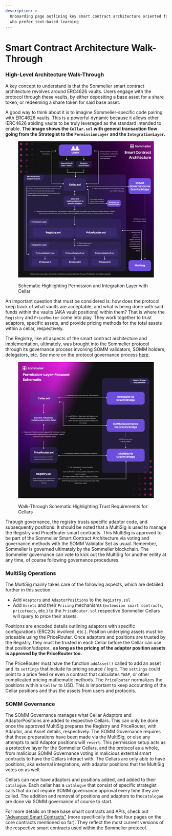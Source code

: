```yaml
---
description: >-
  Onboarding page outlining key smart contract architecture oriented for people
  who prefer text-based learning
---
```


# Smart Contract Architecture Walk-Through

### High-Level Architecture Walk-Through

A key concept to understand is that the Sommelier smart contract architecture revolves around ERC4626 vaults. Users engage with the protocol through these vaults, by either depositing a base asset for a share token, or redeeming a share token for said base asset.

A good way to think about it is to imagine Sommelier-specific code pairing with ERC4626 vaults. This is a powerful dynamic because it allows other IERC4626 abiding vaults to be truly leveraged as the standard intended to enable. **The image shows the `Cellar.sol` with general transaction flow going from the Strategist to the `PermissionLayer` and the `IntegrationLayer`.**&#x20;

<figure><img src="../../.gitbook/assets/Sommelier_Protocol_Smart_Contract_Architecture.jpg" alt=""><figcaption><p>Schematic Highlighting Permission and Integration Layer with Cellar</p></figcaption></figure>

An important question that must be considered is: how does the protocol keep track of what vaults are acceptable, and what is being done with said funds within the vaults (AKA vault positions) within them?  That is where the `Registry` and `PriceRouter` come into play. They work together to trust adaptors, specific assets, and provide pricing methods for the total assets within a cellar, respectively.

The Registry, like all aspects of the smart contract architecture and implementation, ultimately, was brought into the Sommelier protocol through its governance process involving SOMM validators, SOMM holders, delegators, etc. See more on the protocol governance process [here](../../introduction/governance-process-overview.md).

<figure><img src="../../.gitbook/assets/Registry-Focused High-Level Schematic.jpg" alt=""><figcaption><p>Walk-Through Schematic Highlighting Trust Requirements for Cellars</p></figcaption></figure>

Through governance, the registry trusts specific adaptor code, and subsequently positions. It should be noted that a MultiSig is used to manage the Registry and PriceRouter smart contracts. This MultiSig is approved to be part of the Sommelier Smart Contract Architecture via voting and governance methods with the SOMM Validator Set as usual. Remember, Sommelier is governed ultimately by the Sommelier blockchain. The Sommelier governance can vote to kick out the MultiSig for another entity at any time, of course following governance procedures.

### MultiSig Operations

The MultiSig mainly takes care of the following aspects, which are detailed further in this section:

* Add `Adaptors` and `AdaptorPositions` to the `Registry.sol`
* Add `Assets` and their `Pricing` mechanisms (`extension smart contracts`, `pricefeeds`, etc.) to the `PriceRouter.sol` respective Sommelier Cellars will query to price their assets.

Positions are encoded details outlining adaptors with specific configurations (ERC20s involved, etc.). Position underlying assets must be priceable using the PriceRouter. Once adaptors and positions are trusted by the Registry, they must be trusted in each Cellar before the Cellar can use that position/adaptor., **as long as the pricing of the adaptor position assets is approved by the PriceRouter too.**&#x20;

The PriceRouter must have the function `addAsset()` called to add an asset and its `settings` that include its pricing source / logic. The `settings` could point to a price feed or even a contract that calculates `TWAP`, or other complicated pricing mathematic methods. The `PriceRouter` normalizes the positions within a `Cellar` to USD. This is important to keep accounting of the Cellar positions and thus the assets from users and protocols.

### SOMM Governance

The SOMM Governance manages what Cellar Adaptors and AdaptorPositions are added to respective Cellars. This can only be done once the approved MultiSig prepares the Registry and PriceRouter, with Adaptor, and Asset details, respectively. The SOMM Governance requires that these preparations have been made via the MultiSig, or else any attempts to add Adaptor positions will `revert`. This permission setup acts as a protective layer for the Sommelier Cellars, and the protocol as a whole, from malicious SOMM Governance voting in malicious external smart contracts to have the Cellars interact with. The Cellars are only able to have positions, aka external integrations, with adaptor positions that the MultiSig votes on as well.

Cellars can now have adaptors and positions added, and added to their `catalogue`. Each cellar has a `catalogue` that consist of specific strategist calls that do not require SOMM governance approval every time they are called. The addition and removal of positions and adaptors to  the`catalogue` are done via SOMM governance of course to start.&#x20;

For more details on these base smart contracts and APIs, check out ["Advanced Smart Contracts"](https://app.gitbook.com/o/4atpZ4Rl0cQ7Zflpk08d/s/gTlidpvGOM2ZKa8GDX86/\~/changes/9/smart-contracts/advanced-smart-contracts) (more specifically the first four pages on the core contracts mentioned so far). They reflect the most current versions of the respective smart contracts used within the Sommelier protocol.&#x20;
